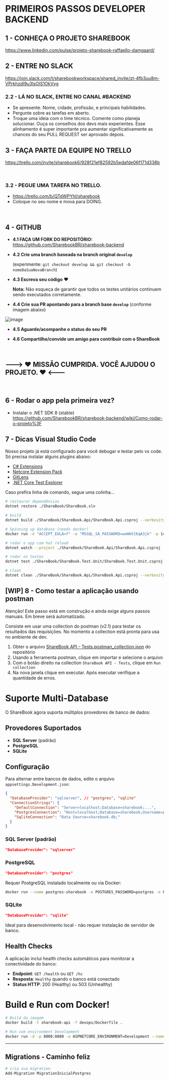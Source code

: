 # PRIMEIROS PASSOS DEVELOPER BACKEND

## **1 - CONHEÇA O PROJETO SHAREBOOK**

https://www.linkedin.com/pulse/projeto-sharebook-raffaello-damgaard/

## **2 - ENTRE NO SLACK**

https://join.slack.com/t/sharebookworkspace/shared_invite/zt-4fb3uu8m-VPrkhzdI9u3lsOlS1OkVvg

### 2.2 - LÁ NO SLACK, ENTRE NO CANAL #BACKEND

- Se apresente. Nome, cidade, profissão, e principais habilidades.
- Pergunte sobre as tarefas em aberto.
- Troque uma ideia com o time técnico. Comente como planeja solucionar. Ouça os conselhos dos devs mais experientes. Esse alinhamento é super importante pra aumentar significativamente as chances do seu PULL REQUEST ser aprovado depois.

## **3 - FAÇA PARTE DA EQUIPE NO TRELLO**

https://trello.com/invite/sharebook6/928f21ef82592b5edafde06f171d338b

</br>

### 3.2 - PEGUE UMA TAREFA NO TRELLO.

- https://trello.com/b/QTdWPYhl/sharebook
- Coloque no seu nome e mova para DOING.

</br>

## **4 - GITHUB**

- **4.1 FAÇA UM FORK DO REPOSITÓRIO:** https://github.com/SharebookBR/sharebook-backend

- **4.2 Crie uma branch baseada na branch original `develop`**

  (experimente: `git checkout develop && git checkout -b nomeDaSuaNovaBranch`)

- **4.3 Escreva seu código** ❤️

  **Nota:** Não esqueça de garantir que todos os testes unitários continuem sendo executados corretamente.

- **4.4 Crie sua PR apontando para a branch base `develop`** (conforme imagem abaixo)

![image](https://user-images.githubusercontent.com/51380783/145312556-54b67a73-e62d-48c0-9a6f-1932901f8409.png)

- **4.5 Aguarde/acompanhe o status do seu PR**

- **4.6 Compartilhe/convide um amigo para contribuir com o ShareBook**

</br>

## **---> ❤️ MISSÃO CUMPRIDA. VOCÊ AJUDOU O PROJETO. ❤️ <---**

</br>

## **6 - Rodar o app pela primeira vez?**

- Instalar o .NET SDK 8 (stable)
  https://github.com/SharebookBR/sharebook-backend/wiki/Como-rodar-o-projeto%3F

## **7 - Dicas Visual Studio Code**

Nosso projeto já está configurado para você debugar e testar pelo vs code. Só precisa instalar alguns plugins abaixo:

- [C# Extensions](https://marketplace.visualstudio.com/items?itemName=jchannon.csharpextensions)
- [Netcore Extension Pack](https://marketplace.visualstudio.com/items?itemName=doggy8088.netcore-extension-pack)
- [GitLens](https://marketplace.visualstudio.com/items?itemName=eamodio.gitlens)
- [.NET Core Test Explorer](https://marketplace.visualstudio.com/items?itemName=formulahendry.dotnet-test-explorer)

Caso prefira linha de comando, segue uma colinha...

```bash
# restaurar dependências
dotnet restore ./ShareBook/ShareBook.sln

# build
dotnet build ./ShareBook/ShareBook.Api/ShareBook.Api.csproj --verbosity minimal

# Spinning up database (needs docker)
docker run -e "ACCEPT_EULA=Y" -e "MSSQL_SA_PASSWORD=weWkh]6qA3jk" -p 1433:1433 --name=sql-server --hostname=sql-server -d mcr.microsoft.com/mssql/server:2022-latest

# rodar o app com hot reload
dotnet watch --project ./ShareBook/ShareBook.Api/ShareBook.Api.csproj

# rodar os testes
dotnet test ./ShareBook/ShareBook.Test.Unit/ShareBook.Test.Unit.csproj

# clean
dotnet clean ./ShareBook/ShareBook.Api/ShareBook.Api.csproj --verbosity quiet
```

## **[WIP] 8 - Como testar a aplicação usando postman**

Atenção! Este passo está em construção e ainda exige alguns passos manuais. Em breve será automatizado.

Consiste em usar uma collection do postman (v2.1) para testar os resultados das requisições. No momento a collection está pronta para usa no ambiente de dev.

1. Obter o arquivo [ShareBook API - Tests.postman_collection.json](./ShareBook%20API%20-%20Tests.postman_collection.json) do repositório
2. Usando a ferramenta postman, clique em importar e selecione o arquivo
3. Com o botão direito na collection `ShareBook API - Tests`, clique em `Run collection`
4. Na nova janela clique em executar. Após executar verifique a quantidade de erros.

# Suporte Multi-Database

O ShareBook agora suporta múltiplos provedores de banco de dados:

## Provedores Suportados
- **SQL Server** (padrão)
- **PostgreSQL**
- **SQLite**

## Configuração

Para alternar entre bancos de dados, edite o arquivo `appsettings.Development.json`:

```json
{
  "DatabaseProvider": "sqlserver", // "postgres", "sqlite"
  "ConnectionStrings": {
    "DefaultConnection": "Server=localhost;Database=sharebook;...",
    "PostgresConnection": "Host=localhost;Database=sharebook;Username=postgres;Password=postgres;",
    "SqliteConnection": "Data Source=sharebook.db;"
  }
}
```

### SQL Server (padrão)
```json
"DatabaseProvider": "sqlserver"
```

### PostgreSQL
```json
"DatabaseProvider": "postgres"
```
Requer PostgreSQL instalado localmente ou via Docker:
```bash
docker run --name postgres-sharebook -e POSTGRES_PASSWORD=postgres -e POSTGRES_DB=sharebook -p 5432:5432 -d postgres:15
```

### SQLite
```json
"DatabaseProvider": "sqlite"
```
Ideal para desenvolvimento local - não requer instalação de servidor de banco.

## Health Checks

A aplicação inclui health checks automáticos para monitorar a conectividade do banco:

- **Endpoint**: `GET /health` ou `GET /hc`
- **Resposta**: `Healthy` quando o banco está conectado
- **Status HTTP**: 200 (Healthy) ou 503 (Unhealthy)

# Build e Run com Docker!
```bash
# Build da imagem
docker build -t sharebook-api -f devops/Dockerfile .

# Run com environment Development
docker run -d -p 8000:8080 -e ASPNETCORE_ENVIRONMENT=Development --name sharebook-container sharebook-api
```
---

## Migrations - Caminho feliz

```bash
# cria sua migration
Add-Migration MigrationInicialPostgres
```